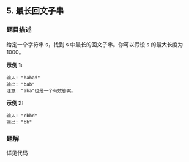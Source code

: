 ## 5. 最长回文子串

### 题目描述
给定一个字符串 s，找到 s 中最长的回文子串。你可以假设 s 的最大长度为1000。

**示例 1:**

```
输入: "babad"
输出: "bab"
注意: "aba"也是一个有效答案。
```

**示例 2:**

```
输入: "cbbd"
输出: "bb"
```

### 题解

详见代码